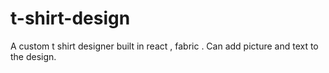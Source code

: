 # t-shirt-design
A custom t shirt designer built in react , fabric . Can add picture and text to the design.

